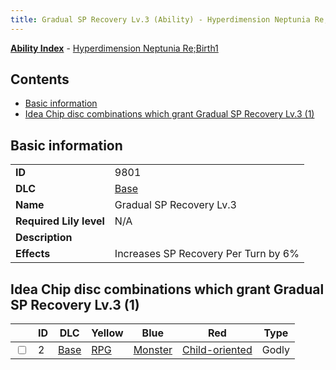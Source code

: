 ```yaml
---
title: Gradual SP Recovery Lv.3 (Ability) - Hyperdimension Neptunia Re;Birth1
---
```


[**Ability Index**](/neptunia/rb1/ability/index.html) - [Hyperdimension Neptunia Re;Birth1](/neptunia/rb1)

## Contents

- [Basic information](#basic-information)
- [Idea Chip disc combinations which grant Gradual SP Recovery Lv.3 (1)](#idea-chip-disc-combinations-which-grant-gradual-sp-recovery-lv3-1)

## Basic information

|   |   |
| -- | -- |
| **ID** | 9801
**DLC** | [Base](/neptunia/rb1/dlc/1-base.html)
**Name** | Gradual SP Recovery Lv.3
**Required Lily level** | N/A
**Description** | 
**Effects** | Increases SP Recovery Per Turn by 6% |


## Idea Chip disc combinations which grant Gradual SP Recovery Lv.3 (1)

|    | ID | DLC | Yellow | Blue | Red | Type |
| -- | -- | --- | ------ | ---- | --- | ---- |
| <input type="checkbox" id="rb1-item-1-2" class="trackbox" /> | 2 | [Base](/neptunia/rb1/dlc/1-base.html) | [RPG](/neptunia/rb1/item/1-5006-rpg.html) | [Monster](/neptunia/rb1/item/1-5079-monster.html) | [Child-oriented](/neptunia/rb1/item/1-5139-child-oriented.html) | Godly |
